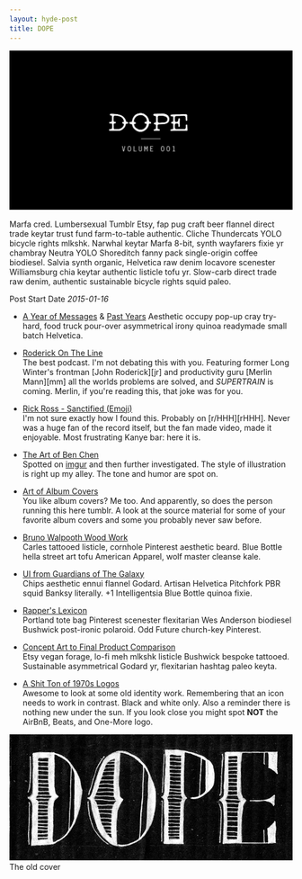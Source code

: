 ```yaml
---
layout: hyde-post
title: DOPE
---
```


![DOPE Volume 1](/assets/img/blog/2016/16-05-00_Blog-Dope-1-Black.jpg "DOPE Vol. 1")


Marfa cred. Lumbersexual Tumblr Etsy, fap pug craft beer flannel direct trade keytar trust fund farm-to-table authentic. Cliche Thundercats YOLO bicycle rights mlkshk. Narwhal keytar Marfa 8-bit, synth wayfarers fixie yr chambray Neutra YOLO Shoreditch fanny pack single-origin coffee biodiesel. Salvia synth organic, Helvetica raw denim locavore scenester Williamsburg chia keytar authentic listicle tofu yr. Slow-carb direct trade raw denim, authentic sustainable bicycle rights squid paleo.

Post Start Date *2015-01-16*

* [A Year of Messages][dope-1] & [Past Years][dope-1a]
Aesthetic occupy pop-up cray try-hard, food truck pour-over asymmetrical irony quinoa readymade small batch Helvetica.

* [Roderick On The Line][dope-2]  
The best podcast. I'm not debating this with you. Featuring former Long Winter's frontman [John Roderick][jr] and productivity guru [Merlin Mann][mm] all the worlds problems are solved, and *SUPERTRAIN* is coming. Merlin, if you're reading this, that joke was for you.

* [Rick Ross - Sanctified (Emoji)][dope-3]  
I'm not sure exactly how I found this. Probably on [r/HHH][rHHH]. Never was a huge fan of the record itself, but the fan made video, made it enjoyable. Most frustrating Kanye bar: here it is.

* [The Art of Ben Chen][dope-4]  
Spotted on [imgur][imgur] and then further investigated. The style of illustration is right up my alley. The tone and humor are spot on.

* [Art of Album Covers][dope-5]  
You like album covers? Me too. And apparently, so does the person running this here tumblr. A look at the source material for some of your favorite album covers and some you probably never saw before.

* [Bruno Walpooth Wood Work][dope-6]  
Carles tattooed listicle, cornhole Pinterest aesthetic beard. Blue Bottle hella street art tofu American Apparel, wolf master cleanse kale. 

* [UI from Guardians of The Galaxy][dope-7]  
Chips aesthetic ennui flannel Godard. Artisan Helvetica Pitchfork PBR squid Banksy literally. +1 Intelligentsia Blue Bottle quinoa fixie. 

* [ Rapper's Lexicon ][dope-8]  
Portland tote bag Pinterest scenester flexitarian Wes Anderson biodiesel Bushwick post-ironic polaroid. Odd Future church-key Pinterest. 

* [Concept Art to Final Product Comparison][dope-9]  
Etsy vegan forage, lo-fi meh mlkshk listicle Bushwick bespoke tattooed. Sustainable asymmetrical Godard yr, flexitarian hashtag paleo keyta. 

* [A Shit Ton of 1970s Logos][dope-10]  
Awesome to look at some old identity work. Remembering that an icon needs to work in contrast. Black and white only. Also a reminder there is nothing new under the sun. If you look close you might spot __NOT__ the AirBnB, Beats, and One-More logo.



[dope-1]: http://www.theverge.com/2014/8/20/6048493/a-years-worth-of-messages-in-twelve-beautiful-charts
[dope-1a]: http://feltron.com/
[dope-2]: http://www.merlinmann.com/roderick/
[dope-3]: https://vimeo.com/88754057
[dope-4]: https://www.flickr.com/photos/39325907@N04/
[dope-5]: http://artofalbumcovers.tumblr.com/
[dope-6]: http://www.walpoth.com/wood.html
[dope-7]: http://vimeo.com/103533906
[dope-8]: http://experiments.undercurrent.com/
[dope-9]: http://www.theverge.com/2014/8/20/6046221/movies-games-concept-art-comparison
[dope-10]: https://www.flickr.com/photos/mr_carl/sets/72157604144345854/

[imgur]: http://imgur.com/a/5Zy6L


![DOPE 1](/assets/img/dope1-web.jpg "DOPE Vol. 1")
The old cover